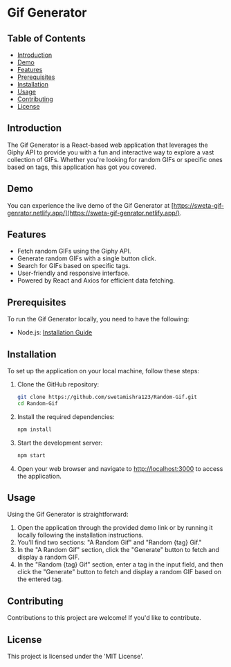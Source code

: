# Gif Generator

## Table of Contents

- [Introduction](#introduction)
- [Demo](#demo)
- [Features](#features)
- [Prerequisites](#prerequisites)
- [Installation](#installation)
- [Usage](#usage)
- [Contributing](#contributing)
- [License](#license)

## Introduction

The Gif Generator is a React-based web application that leverages the Giphy API to provide you with a fun and interactive way to explore a vast collection of GIFs. Whether you're looking for random GIFs or specific ones based on tags, this application has got you covered.

## Demo

You can experience the live demo of the Gif Generator at [https://sweta-gif-genrator.netlify.app/](https://sweta-gif-genrator.netlify.app/).

## Features

- Fetch random GIFs using the Giphy API.
- Generate random GIFs with a single button click.
- Search for GIFs based on specific tags.
- User-friendly and responsive interface.
- Powered by React and Axios for efficient data fetching.

## Prerequisites

To run the Gif Generator locally, you need to have the following:

- Node.js: [Installation Guide](https://nodejs.org/)

## Installation

To set up the application on your local machine, follow these steps:

1. Clone the GitHub repository:

   ```bash
   git clone https://github.com/swetamishra123/Random-Gif.git
   cd Random-Gif

2. Install the required dependencies:

    ```bash
    npm install
3. Start the development server:

   ```bash
   npm start
4. Open your web browser and navigate to [http://localhost:3000](http://localhost:3000) to access the application.


## Usage
Using the Gif Generator is straightforward:
1. Open the application through the provided demo link or by running it locally following the installation instructions.
2. You'll find two sections: "A Random Gif" and "Random {tag} Gif."
3. In the "A Random Gif" section, click the "Generate" button to fetch and display a random GIF.
4. In the "Random {tag} Gif" section, enter a tag in the input field, and then click the "Generate" button to fetch and display a random GIF based on the entered tag.

## Contributing
Contributions to this project are welcome! If you'd like to contribute.

## License
This project is licensed under the 'MIT License'.
